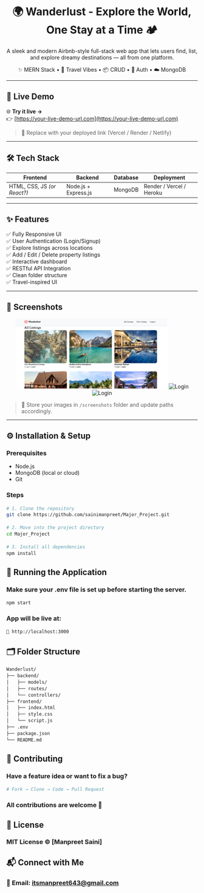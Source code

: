 <h1 align="center">🌍 Wanderlust - Explore the World, One Stay at a Time 🏕️</h1>

<p align="center">
A sleek and modern Airbnb-style full-stack web app that lets users find, list, and explore dreamy destinations — all from one platform.
</p>

<p align="center">
✨ MERN Stack • 🧭 Travel Vibes • 📦 CRUD • 🔐 Auth • ☁️ MongoDB
</p>

---

## 🔗 Live Demo

🌐 **Try it live →**  
👉 [https://your-live-demo-url.com](https://your-live-demo-url.com)

> 📝 Replace with your deployed link (Vercel / Render / Netlify)

---

## 🛠️ Tech Stack

<div align="center">

| Frontend        | Backend        | Database | Deployment |
|-----------------|----------------|----------|------------|
| HTML, CSS, JS *(or React?)* | Node.js + Express.js | MongoDB | Render / Vercel / Heroku |

</div>

---

## ✨ Features

✅ Fully Responsive UI  
✅ User Authentication (Login/Signup)  
✅ Explore listings across locations  
✅ Add / Edit / Delete property listings  
✅ Interactive dashboard  
✅ RESTful API Integration  
✅ Clean folder structure  
✅ Travel-inspired UI

---

## 📸 Screenshots

<p align="center">
  <img src="https://github.com/sainimanpreet/Major_Project/blob/master/home.png?raw=true" width="400" alt="Home Page"/>
  <img src="screenshots/login.png" width="400" alt="Login"/>
    <img src="screenshots/login.png" width="400" alt="Login"/>
</p>

> 📁 Store your images in `/screenshots` folder and update paths accordingly.

---

## ⚙️ Installation & Setup

### Prerequisites

- Node.js
- MongoDB (local or cloud)
- Git

### Steps

```bash
# 1. Clone the repository
git clone https://github.com/sainimanpreet/Major_Project.git

# 2. Move into the project directory
cd Major_Project

# 3. Install all dependencies
npm install
```
## 🚀 Running the Application
### Make sure your .env file is set up before starting the server.
```bash
npm start
```
### App will be live at:
```bash
📍 http://localhost:3000
```
## 🗂️ Folder Structure
```bash
Wanderlust/
├── backend/
│   ├── models/
│   ├── routes/
│   └── controllers/
├── frontend/
│   ├── index.html
│   ├── style.css
│   └── script.js
├── .env
├── package.json
└── README.md
```
## 🤝 Contributing
### Have a feature idea or want to fix a bug?
```bash
# Fork → Clone → Code → Pull Request
```
### All contributions are welcome 🙌

## 📄 License
### MIT License © [Manpreet Saini]

## 📬 Connect with Me
### 📧 Email: itsmanpreet643@gmail.com
